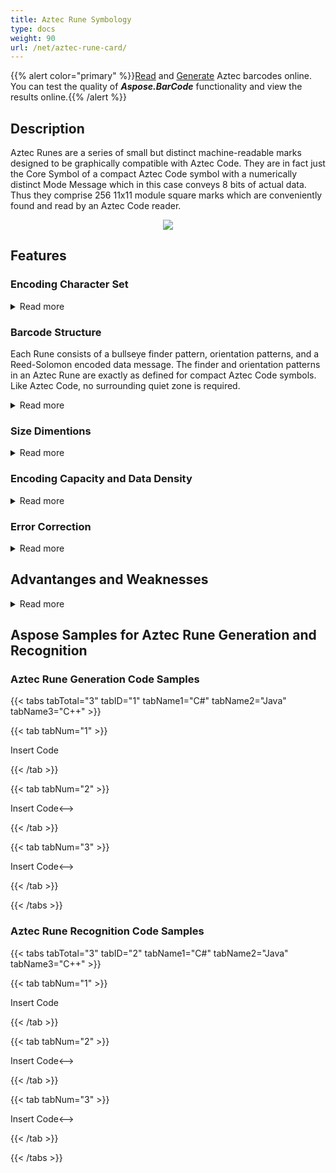```yaml
---
title: Aztec Rune Symbology
type: docs
weight: 90
url: /net/aztec-rune-card/
---
```

{{% alert color="primary" %}}[Read](https://products.aspose.app/barcode/recognize/aztec) and [Generate](https://products.aspose.app/barcode/generate/aztec) Aztec barcodes online. You can test the quality of ***Aspose.BarCode*** functionality and view the results online.{{% /alert %}}

## Description
Aztec Runes are a series of small but distinct machine-readable marks designed to be graphically compatible with Aztec Code. They are in fact just the Core Symbol of a compact Aztec Code symbol with a numerically distinct Mode Message which in this case conveys 8 bits of actual data. Thus they comprise 256 11x11 module square marks which are conveniently found and read by an Aztec Code reader. 

<p align="center"><img src=".png"></p>

## Features
  
### Encoding Character Set
  
<details>  
<summary>Read more</summary>
  
</details>

### Barcode Structure
Each Rune consists of a bullseye finder pattern, orientation patterns, and a Reed-Solomon encoded data message. The finder and orientation patterns in an Aztec Rune are exactly as defined for compact Aztec Code symbols. Like Aztec Code, no surrounding quiet zone is required.
<details>  
<summary>Read more</summary>
  
</details>

### Size Dimentions
<details>  
<summary>Read more</summary>
</details>

### Encoding Capacity and Data Density

<details>  
<summary>Read more</summary>
</details>

### Error Correction

<details>  
<summary>Read more</summary>
  
</details>

## Advantanges and Weaknesses
<details>  
<summary>Read more</summary>
</details>

## **Aspose Samples for Aztec Rune Generation and Recognition**
### **Aztec Rune Generation Code Samples**

{{< tabs tabTotal="3" tabID="1" tabName1="C#" tabName2="Java" tabName3="C++" >}}

{{< tab tabNum="1" >}}

Insert Code

{{< /tab >}}

{{< tab tabNum="2" >}}

<!-->Insert Code<-->

{{< /tab >}}

{{< tab tabNum="3" >}}

<!-->Insert Code<-->

{{< /tab >}}

{{< /tabs >}}

### **Aztec Rune Recognition Code Samples**

{{< tabs tabTotal="3" tabID="2" tabName1="C#" tabName2="Java" tabName3="C++" >}}

{{< tab tabNum="1" >}}

Insert Code

{{< /tab >}}

{{< tab tabNum="2" >}}

<!-->Insert Code<-->

{{< /tab >}}

{{< tab tabNum="3" >}}

<!-->Insert Code<-->

{{< /tab >}}

{{< /tabs >}}
